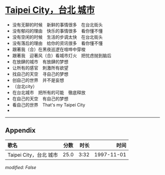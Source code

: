 # [Taipei City，台北 城市](https://music.163.com/song?id=67829)

* 没有无聊的时候　新鲜的事情很多　在台北街头
* 没有郁闷的理由　快乐的事情很多　看你懂不懂
* 没有空闲的时候　生活的步调太快　在台北街头
* 没有落后的理由　给你的资讯很多　看你懂不懂
* 跟著我（合）在黑夜巡逻在喧哗中穿梭
* 跟著我　迎著风（合）看城市灯火　把忧虑抛到脑后
* 在放肆的城市　有放肆的梦想
* 让所有的感官　刺激所有欲望
* 找自己的天空　寻自己的梦想
* 创自己的世界　并不是妄想
* （台北city）
* 在台北城市　把所有的可能　徹底释放
* 在自己的天空　有自己的梦想
* 看自己的世界　That's my Taipei City
* 


---

## Appendix

|歌名|分数|时长|时间|
|:---|:---:|---:|---:|
|Taipei City，台北 城市|25.0|3:32|1997-11-01

*modified: False*